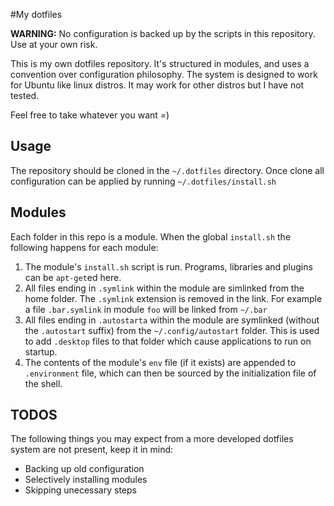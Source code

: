 #My dotfiles

**WARNING:** No configuration is backed up by the scripts in this repository. Use at your own risk. 

This is my own dotfiles repository. It's structured in modules, and uses a convention over configuration philosophy.
The system is designed to work for Ubuntu like linux distros. It may work for other distros but I have not tested.

Feel free to take whatever you want =)

## Usage

The repository should be cloned in the `~/.dotfiles` directory. Once clone all configuration can be applied by running `~/.dotfiles/install.sh`

## Modules
Each folder in this repo is a module. When the global `install.sh` the following happens for each module:

1. The module's `install.sh` script is run. Programs, libraries and plugins can be `apt-get`ed here.
2. All files ending in `.symlink` within the module are simlinked from the home folder. The `.symlink` extension is removed in the link. For example a file `.bar.symlink` in module `foo` will be linked from `~/.bar`
3. All files ending in `.autostarta` within the module are symlinked (without the `.autostart` suffix) from the `~/.config/autostart` folder. This is used to add `.desktop` files to that folder which cause applications to run on startup.
4. The contents of the module's `env` file (if it exists) are appended to `.environment` file, which can then be sourced by the initialization file of the shell.

## TODOS

The following things you may expect from a more developed dotfiles system are not present, keep it in mind:

* Backing up old configuration
* Selectively installing modules
* Skipping unecessary steps
